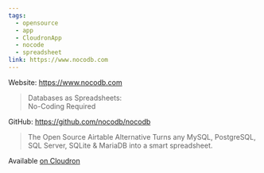 ```yaml
---
tags:
  - opensource
  - app
  - CloudronApp
  - nocode
  - spreadsheet
link: https://www.nocodb.com
---
```

Website: <https://www.nocodb.com>

> Databases as Spreadsheets:  
> No-Coding Required

GitHub: <https://github.com/nocodb/nocodb>

> The Open Source Airtable Alternative
> Turns any MySQL, PostgreSQL, SQL Server, SQLite & MariaDB into a smart spreadsheet.

Available [on Cloudron](https://docs.cloudron.io/apps/nocodb/)
